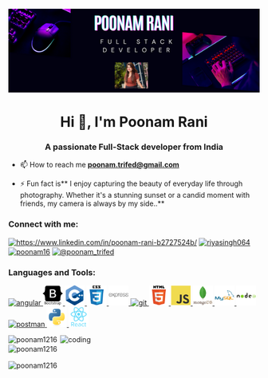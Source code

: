 ![logo](https://github.com/Poonam1216/Poonam1216/blob/main/full%20stack%20developer.png)
<h1 align="center">Hi 👋, I'm Poonam Rani</h1>
<h3 align="center">A passionate Full-Stack developer from India</h3>

- 📫 How to reach me **poonam.trifed@gmail.com**

- ⚡ Fun fact is** I enjoy capturing the beauty of everyday life through photography. Whether it's a stunning sunset or a candid moment with friends, my camera is always by my side..**

<h3 align="left">Connect with me:</h3>
<p align="left">
<a href="https://linkedin.com/in/https://www.linkedin.com/in/poonam-rani-b2727524b/" target="blank"><img align="center" src="https://raw.githubusercontent.com/rahuldkjain/github-profile-readme-generator/master/src/images/icons/Social/linked-in-alt.svg" alt="https://www.linkedin.com/in/poonam-rani-b2727524b/" height="30" width="40" /></a>
<a href="https://instagram.com/riyasingh064" target="blank"><img align="center" src="https://raw.githubusercontent.com/rahuldkjain/github-profile-readme-generator/master/src/images/icons/Social/instagram.svg" alt="riyasingh064" height="30" width="40" /></a>
<a href="https://www.leetcode.com/poonam16" target="blank"><img align="center" src="https://raw.githubusercontent.com/rahuldkjain/github-profile-readme-generator/master/src/images/icons/Social/leet-code.svg" alt="poonam16" height="30" width="40" /></a>
<a href="https://www.hackerearth.com/@poonam_trifed" target="blank"><img align="center" src="https://raw.githubusercontent.com/rahuldkjain/github-profile-readme-generator/master/src/images/icons/Social/hackerearth.svg" alt="@poonam_trifed" height="30" width="40" /></a>
</p>

<h3 align="left">Languages and Tools:</h3>
<p align="left"> <a href="https://angular.io" target="_blank" rel="noreferrer"> <img src="https://angular.io/assets/images/logos/angular/angular.svg" alt="angular" width="40" height="40"/> </a> <a href="https://getbootstrap.com" target="_blank" rel="noreferrer"> <img src="https://raw.githubusercontent.com/devicons/devicon/master/icons/bootstrap/bootstrap-plain-wordmark.svg" alt="bootstrap" width="40" height="40"/> </a> <a href="https://www.w3schools.com/cpp/" target="_blank" rel="noreferrer"> <img src="https://raw.githubusercontent.com/devicons/devicon/master/icons/cplusplus/cplusplus-original.svg" alt="cplusplus" width="40" height="40"/> </a> <a href="https://www.w3schools.com/css/" target="_blank" rel="noreferrer"> <img src="https://raw.githubusercontent.com/devicons/devicon/master/icons/css3/css3-original-wordmark.svg" alt="css3" width="40" height="40"/> </a> <a href="https://expressjs.com" target="_blank" rel="noreferrer"> <img src="https://raw.githubusercontent.com/devicons/devicon/master/icons/express/express-original-wordmark.svg" alt="express" width="40" height="40"/> </a> <a href="https://git-scm.com/" target="_blank" rel="noreferrer"> <img src="https://www.vectorlogo.zone/logos/git-scm/git-scm-icon.svg" alt="git" width="40" height="40"/> </a> <a href="https://www.w3.org/html/" target="_blank" rel="noreferrer"> <img src="https://raw.githubusercontent.com/devicons/devicon/master/icons/html5/html5-original-wordmark.svg" alt="html5" width="40" height="40"/> </a> <a href="https://developer.mozilla.org/en-US/docs/Web/JavaScript" target="_blank" rel="noreferrer"> <img src="https://raw.githubusercontent.com/devicons/devicon/master/icons/javascript/javascript-original.svg" alt="javascript" width="40" height="40"/> </a> <a href="https://www.mongodb.com/" target="_blank" rel="noreferrer"> <img src="https://raw.githubusercontent.com/devicons/devicon/master/icons/mongodb/mongodb-original-wordmark.svg" alt="mongodb" width="40" height="40"/> </a> <a href="https://www.mysql.com/" target="_blank" rel="noreferrer"> <img src="https://raw.githubusercontent.com/devicons/devicon/master/icons/mysql/mysql-original-wordmark.svg" alt="mysql" width="40" height="40"/> </a> <a href="https://nodejs.org" target="_blank" rel="noreferrer"> <img src="https://raw.githubusercontent.com/devicons/devicon/master/icons/nodejs/nodejs-original-wordmark.svg" alt="nodejs" width="40" height="40"/> </a> <a href="https://postman.com" target="_blank" rel="noreferrer"> <img src="https://www.vectorlogo.zone/logos/getpostman/getpostman-icon.svg" alt="postman" width="40" height="40"/> </a> <a href="https://www.python.org" target="_blank" rel="noreferrer"> <img src="https://raw.githubusercontent.com/devicons/devicon/master/icons/python/python-original.svg" alt="python" width="40" height="40"/> </a> <a href="https://reactjs.org/" target="_blank" rel="noreferrer"> <img src="https://raw.githubusercontent.com/devicons/devicon/master/icons/react/react-original-wordmark.svg" alt="react" width="40" height="40"/> </a> </p>


<img align ="right" src="https://miro.medium.com/max/1400/1*qdAW1TjCN57h1lbuuzvchg.gif" alt="coding" width="400">
<p><img align="left" src="https://github-readme-stats.vercel.app/api/top-langs?username=poonam1216&show_icons=true&locale=en&layout=compact" alt="poonam1216" /></p>



<p>&nbsp;<img align="center" src="https://github-readme-stats.vercel.app/api?username=poonam1216&show_icons=true&locale=en" alt="poonam1216" /></p>

<p><img align="center" src="https://github-readme-streak-stats.herokuapp.com/?user=poonam1216&" alt="poonam1216" /></p>
